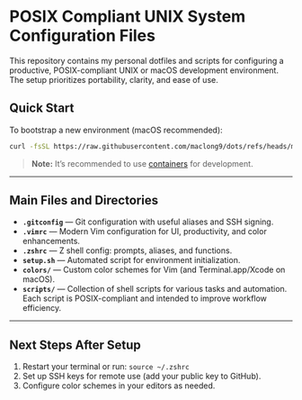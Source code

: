 # POSIX Compliant UNIX System Configuration Files

This repository contains my personal dotfiles and scripts for configuring a productive, POSIX-compliant UNIX or macOS development environment. The setup prioritizes portability, clarity, and ease of use.

## Quick Start

To bootstrap a new environment (macOS recommended):

```sh
curl -fsSL https://raw.githubusercontent.com/maclong9/dots/refs/heads/main/setup.sh | sh
```
> **Note:** It’s recommended to use [containers](https://github.com/apple/container/tree/main) for development.

---

## Main Files and Directories

- **`.gitconfig`** — Git configuration with useful aliases and SSH signing.
- **`.vimrc`** — Modern Vim configuration for UI, productivity, and color enhancements.
- **`.zshrc`** — Z shell config: prompts, aliases, and functions.
- **`setup.sh`** — Automated script for environment initialization.
- **`colors/`** — Custom color schemes for Vim (and Terminal.app/Xcode on macOS).
- **`scripts/`** — Collection of shell scripts for various tasks and automation. Each script is POSIX-compliant and intended to improve workflow efficiency.

---

## Next Steps After Setup

1. Restart your terminal or run: `source ~/.zshrc`
2. Set up SSH keys for remote use (add your public key to GitHub).
3. Configure color schemes in your editors as needed.
